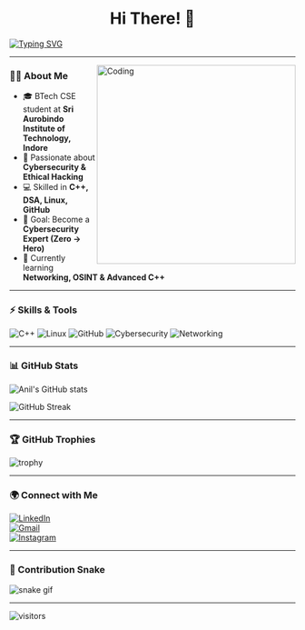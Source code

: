 <h1 align="center">Hi There! 👋</h1>

[![Typing SVG](https://readme-typing-svg.herokuapp.com?size=24&color=00FF00&center=true&vCenter=true&width=600&lines=I+am+Anil+Yadav;Aspiring+Cybersecurity+Expert;Full+Stack+Learner;C%2B%2B+%7C+DSA+%7C+Linux+%7C+Ethical+Hacking;Always+learning+new+things+🚀)](https://git.io/typing-svg)

---

<img align="right" alt="Coding" width="350" src="https://media.giphy.com/media/qgQUggAC3Pfv687qPC/giphy.gif">

### 👨‍💻 About Me  
- 🎓 BTech CSE student at **Sri Aurobindo Institute of Technology, Indore**  
- 🔐 Passionate about **Cybersecurity & Ethical Hacking**  
- 💻 Skilled in **C++, DSA, Linux, GitHub**  
- 🎯 Goal: Become a **Cybersecurity Expert (Zero → Hero)**  
- 🌱 Currently learning **Networking, OSINT & Advanced C++**  

---

### ⚡ Skills & Tools  
![C++](https://img.shields.io/badge/C++-00599C?style=for-the-badge&logo=cplusplus&logoColor=white)
![Linux](https://img.shields.io/badge/Linux-FCC624?style=for-the-badge&logo=linux&logoColor=black)
![GitHub](https://img.shields.io/badge/GitHub-100000?style=for-the-badge&logo=github&logoColor=white)
![Cybersecurity](https://img.shields.io/badge/Security-000000?style=for-the-badge&logo=databricks&logoColor=white)
![Networking](https://img.shields.io/badge/Networking-0078D7?style=for-the-badge&logo=cisco&logoColor=white)

---

### 📊 GitHub Stats  
![Anil's GitHub stats](https://github-readme-stats.vercel.app/api?username=AnilYadav17&show_icons=true&theme=radical)  

![GitHub Streak](https://github-readme-streak-stats.herokuapp.com/?user=AnilYadav17&theme=radical)

---

### 🏆 GitHub Trophies  
![trophy](https://github-profile-trophy.vercel.app/?username=AnilYadav17&theme=radical&no-frame=true&margin-w=10)

---

### 🌍 Connect with Me  
[![LinkedIn](https://img.shields.io/badge/LinkedIn-0077B5?style=for-the-badge&logo=linkedin&logoColor=white)](https://www.linkedin.com/in/anilyadav17/)  
[![Gmail](https://img.shields.io/badge/Gmail-D14836?style=for-the-badge&logo=gmail&logoColor=white)](mailto:ay5741432@gmail.com)  
[![Instagram](https://img.shields.io/badge/Instagram-E4405F?style=for-the-badge&logo=instagram&logoColor=white)](https://www.instagram.com/__anilyadav17/)  

---

### 🐍 Contribution Snake  
![snake gif](https://github.com/AnilYadav17/AnilYadav17/blob/output/github-contribution-grid-snake.svg)

---

![visitors](https://visitor-badge.glitch.me/badge?page_id=AnilYadav17.AnilYadav17)
